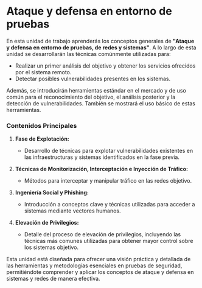  

# Ataque y defensa en entorno de pruebas

En esta unidad de trabajo aprenderás los conceptos generales de **"Ataque y defensa en entorno de pruebas, de redes y sistemas"**. A lo largo de esta unidad se desarrollarán las técnicas comúnmente utilizadas para:

- Realizar un primer análisis del objetivo y obtener los servicios ofrecidos por el sistema remoto.
- Detectar posibles vulnerabilidades presentes en los sistemas.

Además, se introducirán herramientas estándar en el mercado y de uso común para el reconocimiento del objetivo, el análisis posterior y la detección de vulnerabilidades. También se mostrará el uso básico de estas herramientas.

### Contenidos Principales

1. **Fase de Explotación:**
	- Desarrollo de técnicas para explotar vulnerabilidades existentes en las infraestructuras y sistemas identificados en la fase previa.

2. **Técnicas de Monitorización, Interceptación e Inyección de Tráfico:**
	- Métodos para interceptar y manipular tráfico en las redes objetivo.

3. **Ingeniería Social y Phishing:**
	- Introducción a conceptos clave y técnicas utilizadas para acceder a sistemas mediante vectores humanos.

4. **Elevación de Privilegios:**
	- Detalle del proceso de elevación de privilegios, incluyendo las técnicas más comunes utilizadas para obtener mayor control sobre los sistemas objetivo.


Esta unidad está diseñada para ofrecer una visión práctica y detallada de las herramientas y metodologías esenciales en pruebas de seguridad, permitiéndote comprender y aplicar los conceptos de ataque y defensa en sistemas y redes de manera efectiva.
